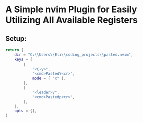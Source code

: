 # A Simple nvim Plugin for Easily Utilizing All Available Registers

## Setup:

```lua
return {
    dir = "C:\\Users\\Eli\\coding_projects\\pasted.nvim",
    keys = {
        {
            "<C-y>",
            "<cmd>PastedY<cr>",
            mode = { "x" },
        },
        {
            "<leader>v",
            "<cmd>Pastedp<cr>",
        },
    },
    opts = {},
}
```

